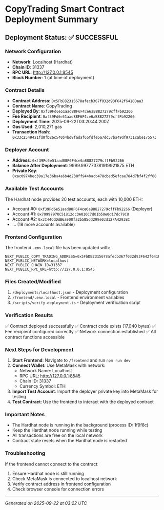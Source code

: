 # CopyTrading Smart Contract Deployment Summary

## Deployment Status: ✅ SUCCESSFUL

### Network Configuration
- **Network**: Localhost (Hardhat)
- **Chain ID**: 31337
- **RPC URL**: http://127.0.0.1:8545
- **Block Number**: 1 (at time of deployment)

### Contract Details
- **Contract Address**: `0x5FbDB2315678afecb367f032d93F642f64180aa3`
- **Contract Name**: CopyTrading
- **Deployed By**: `0xf39Fd6e51aad88F6F4ce6aB8827279cffFb92266`
- **Fee Recipient**: `0xf39Fd6e51aad88F6F4ce6aB8827279cffFb92266`
- **Deployment Time**: 2025-09-22T03:20:44.200Z
- **Gas Used**: 2,010,271 gas
- **Transaction Hash**: `0x33c2549421fd0fb26c540b4bd8fadaf66fdfe5a7dc57ba49df9731cabe175573`

### Deployer Account
- **Address**: `0xf39Fd6e51aad88F6F4ce6aB8827279cffFb92266`
- **Balance After Deployment**: 9999.997773781919921875 ETH
- **Private Key**: `0xac0974bec39a17e36ba4a6b4d238ff944bacb478cbed5efcae784d7bf4f2ff80`

### Available Test Accounts
The Hardhat node provides 20 test accounts, each with 10,000 ETH:
- Account #0: `0xf39Fd6e51aad88F6F4ce6aB8827279cffFb92266` (Deployer)
- Account #1: `0x70997970C51812dc3A010C7d01b50e0d17dc79C8`
- Account #2: `0x3C44CdDdB6a900fa2b585dd299e03d12FA4293BC`
- ... (18 more accounts available)

### Frontend Configuration
The frontend `.env.local` file has been updated with:
```env
NEXT_PUBLIC_COPY_TRADING_ADDRESS=0x5FbDB2315678afecb367f032d93F642f64180aa3
NEXT_PUBLIC_NETWORK=localhost
NEXT_PUBLIC_CHAIN_ID=31337
NEXT_PUBLIC_RPC_URL=http://127.0.0.1:8545
```

### Files Created/Modified
1. `/deployments/localhost.json` - Deployment configuration
2. `/frontend/.env.local` - Frontend environment variables
3. `/scripts/verify-deployment.ts` - Deployment verification script

### Verification Results
✅ Contract deployed successfully
✅ Contract code exists (17,040 bytes)
✅ Fee recipient configured correctly
✅ Network connection established
✅ All contract functions accessible

### Next Steps for Development
1. **Start Frontend**: Navigate to `/frontend` and run `npm run dev`
2. **Connect Wallet**: Use MetaMask with network:
   - Network Name: Localhost
   - RPC URL: http://127.0.0.1:8545
   - Chain ID: 31337
   - Currency Symbol: ETH
3. **Import Test Account**: Import the deployer private key into MetaMask for testing
4. **Test Contract**: Use the frontend to interact with the deployed contract

### Important Notes
- The Hardhat node is running in the background (process ID: 1f9f8c)
- Keep the Hardhat node running while testing
- All transactions are free on the local network
- Contract state resets when the Hardhat node is restarted

### Troubleshooting
If the frontend cannot connect to the contract:
1. Ensure Hardhat node is still running
2. Check MetaMask is connected to localhost network
3. Verify contract address in frontend configuration
4. Check browser console for connection errors

---
*Generated on 2025-09-22 at 03:22 UTC*